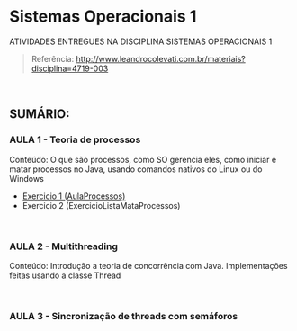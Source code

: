# Sistemas Operacionais 1

ATIVIDADES ENTREGUES NA DISCIPLINA SISTEMAS OPERACIONAIS 1

> Referência: http://www.leandrocolevati.com.br/materiais?disciplina=4719-003

<br> 

## SUMÁRIO:

### AULA 1 - Teoria de processos
Conteúdo: O que são processos, como SO gerencia eles, como iniciar e matar processos no Java, usando comandos nativos do Linux ou do Windows
- [Exercicio 1  (AulaProcessos)](/aula-01/AulaProcessos)
- Exercicio 2  (ExercicioListaMataProcessos)

<br>

### AULA 2 - Multithreading 
Conteúdo: Introdução a teoria de concorrência com Java. Implementações feitas usando a classe Thread

<br>

### AULA 3 - Sincronização de threads com semáforos